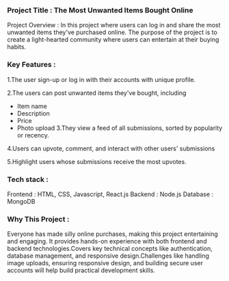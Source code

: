  ### Project Title : The Most Unwanted Items Bought Online

Project Overview : In this project where users can log in and share the most unwanted items they've purchased online. The purpose of the project is to create a light-hearted community where users can entertain at their buying habits.

 ### Key Features :

1.The user sign-up or log in with their accounts with unique profile.

2.The users can post unwanted items they've bought, including

 * Item name
 * Description
 * Price
 * Photo upload
3.They view a feed of all submissions, sorted by popularity or recency.

4.Users can upvote, comment, and interact with other users' submissions

5.Highlight users whose submissions receive the most upvotes.

 ### Tech stack :

Frontend : HTML, CSS, Javascript, React.js
Backend : Node.js
Database : MongoDB

 ### Why This Project :

Everyone has made silly online purchases, making this project entertaining and engaging. It provides hands-on experience with both frontend and backend technologies.Covers key technical concepts like authentication, database management, and responsive design.Challenges like handling image uploads, ensuring responsive design, and building secure user accounts will help build practical development skills.